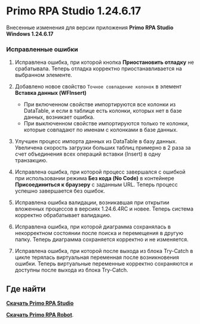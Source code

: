 #  Primo RPA Studio 1.24.6.17 

Внесенные изменения для версии приложения **Primo RPA Studio Windows 1.24.6.17**

### Исправленные ошибки

1. Исправлена ошибка, при которой кнопка **Приостановить отладку** не срабатывала. Теперь отладка корректно приостанавливается на выбранном элементе.
1. Добавлено новое свойство `Точное совпадение колонок` в элемент **Вставка данных (WFInsert)**
   - При включенном свойстве импортируются все колонки из DataTable, и если в таблице есть колонки, которых нет в базе данных, возникает ошибка.
   - При выключенном свойстве импортируются только те колонки, которые совпадают по именам с колонками в базе данных.
1. Улучшен процесс импорта данных из DataTable в базу данных. Увеличена скорость загрузки больших таблиц примерно в 2 раза за счет объединения всех операций вставки (Insert) в одну транзакцию.
1. Исправлена ошибка, при которой процесс завершался с ошибкой при использовании режима **Без кода (No Code)** в контейнере **Присоединиться к браузеру** с заданным URL. Теперь процесс успешно завершается без ошибок.

1. Исправлена ошибка валидации, возникавшая при открытии вложенных процессов в версиях 1.24.6.4RC и новее.  Теперь система корректно обрабатывает валидацию. 

1. Исправлена ошибка, при которой диаграмма сохранялась в некорректном состоянии после поиска и перемещения в другую папку. Теперь диаграмма сохраняется корректно и не изменяется.

1. Исправлена ошибка, при которой после выхода из блока Try-Catch в цикле терялась виртуальная переменная после возникновения ошибки. Теперь виртуальные переменные корректно сохраняются и доступны после выхода из блока Try-Catch.


## Где найти

[**Скачать Primo RPA Studio**](https://disk.primo-rpa.ru/index.php/s/t9BHBjR6PP06Yax?path=%2FRelease%2FStudio)

[**Скачать Primo RPA Robot**](https://disk.primo-rpa.ru/index.php/s/t9BHBjR6PP06Yax?path=%2FRelease%2FRobot). 
